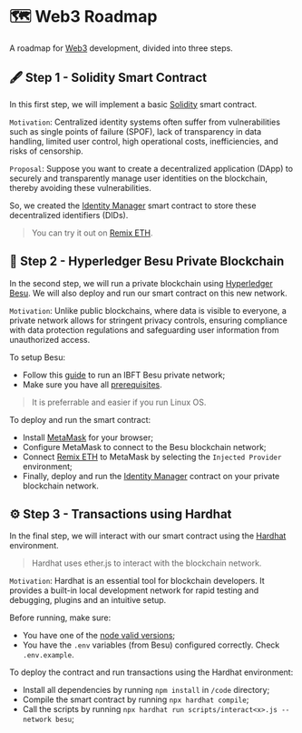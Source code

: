 # 🗺 Web3 Roadmap

A roadmap for [Web3](https://en.wikipedia.org/wiki/Web3) development, divided into three steps.

## 🖋 Step 1 - Solidity Smart Contract

In this first step, we will implement a basic [Solidity](https://soliditylang.org/) smart contract.

`Motivation`: Centralized identity systems often suffer from vulnerabilities such as single points of failure (SPOF), lack of transparency in data handling, limited user control, high operational costs, inefficiencies, and risks of censorship.

`Proposal`: Suppose you want to create a decentralized application (DApp) to securely and transparently manage user identities on the blockchain, thereby avoiding these vulnerabilities.

So, we created the [Identity Manager](https://github.com/MiguelHenri/Web3-Roadmap/blob/main/code/contracts/IdentityManager.sol) smart contract to store these decentralized identifiers (DIDs). 
> You can try it out on [Remix ETH](https://remix.ethereum.org/).

## 🔗 Step 2 - Hyperledger Besu Private Blockchain

In the second step, we will run a private blockchain using [Hyperledger Besu](https://besu.hyperledger.org/private-networks). We will also deploy and run our smart contract on this new network.

`Motivation`: Unlike public blockchains, where data is visible to everyone, a private network allows for stringent privacy controls, ensuring compliance with data protection regulations and safeguarding user information from unauthorized access.

To setup Besu:
- Follow this [guide](https://besu.hyperledger.org/development/private-networks/tutorials/ibft) to run an IBFT Besu private network;
- Make sure you have all [prerequisites](https://besu.hyperledger.org/development/private-networks/tutorials/ibft#prerequisites).
> It is preferrable and easier if you run Linux OS.

To deploy and run the smart contract:
- Install [MetaMask](https://metamask.io/download/) for your browser;
- Configure MetaMask to connect to the Besu blockchain network;
- Connect [Remix ETH](https://remix.ethereum.org/) to MetaMask by selecting the `Injected Provider` environment;
- Finally, deploy and run the [Identity Manager](https://github.com/MiguelHenri/Web3-Roadmap/blob/main/code/contracts/IdentityManager.sol) contract on your private blockchain network.

## ⚙ Step 3 - Transactions using Hardhat

In the final step, we will interact with our smart contract using the [Hardhat](https://hardhat.org/) environment.
> Hardhat uses ether.js to interact with the blockchain network.

`Motivation`: Hardhat is an essential tool for blockchain developers. It provides a built-in local development network for rapid testing and debugging, plugins and an intuitive setup.

Before running, make sure:
- You have one of the [node valid versions](https://hardhat.org/nodejs-versions);
- You have the `.env` variables (from Besu) configured correctly. Check `.env.example`.

To deploy the contract and run transactions using the Hardhat environment:
- Install all dependencies by running `npm install` in `/code` directory;
- Compile the smart contract by running `npx hardhat compile`;
- Call the scripts by running `npx hardhat run scripts/interact<x>.js --network besu`;